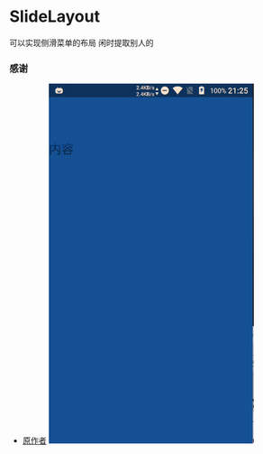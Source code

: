 # SlideLayout
可以实现侧滑菜单的布局  闲时提取别人的
### 感谢
 - [原作者](https://github.com/dongjunkun/GanK)
![](https://github.com/JoseeRen/SlideLayout/blob/master/GIF.gif)
